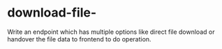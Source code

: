 # download-file-
Write an endpoint which has multiple options like direct file download or handover the file data to frontend to do operation.
